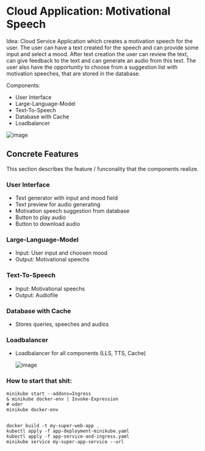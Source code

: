 # Cloud Application: Motivational Speech

Idea: Cloud Service Application which creates a motivation speech for the user. 
The user can have a text created for the speech and can provide some input and select a mood. 
After text creation the user can review the text, can give feedback to the text and can generate an audio from this text.
The user also have the opportunity to choose from a suggestion list with motivation speeches, that are stored in the database.

Components:
- User Interface
- Large-Language-Model
- Text-To-Speech
- Database with Cache
- Loadbalancer

![image](https://github.com/user-attachments/assets/68b8af22-963e-478f-ada5-5be8d000142a)


## Concrete Features

This section describes the feature / funconality that the components realize.


### User Interface 
- Text generator with input and mood field
- Text preview for audio generating
- Motivation speech suggestion from database
- Button to play audio
- Button to download audio 


### Large-Language-Model 
- Input: User input and choosen mood
- Output: Motivational speechs


### Text-To-Speech 
- Input: Motivational speechs
- Output: Audiofile


### Database with Cache 
- Stores queries, speeches and audios


### Loadbalancer 
- Loadbalancer for all components (LLS, TTS, Cache)



  ![image](https://github.com/user-attachments/assets/bbd017e6-d451-45e6-af28-1a78a0b5d582)


### How to start that shit:
```
minikube start --addons=Ingress
& minikube docker-env | Invoke-Expression
# oder
minikube docker-env


docker build -t my-super-web-app .
kubectl apply -f app-deployment-minikube.yaml
kubectl apply -f app-service-and-ingress.yaml
minikube service my-super-app-service --url 
```